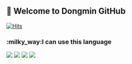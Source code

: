 <h2> 👋 Welcome to Dongmin GitHub </h2>

[![Hits](https://hits.seeyoufarm.com/api/count/incr/badge.svg?url=https%3A%2F%2Fgithub.com%2FDongMin-0604&count_bg=%2379C83D&title_bg=%23555555&icon=github.svg&icon_color=%23A6AE9F&title=Customer&edge_flat=true)](https://hits.seeyoufarm.com)

<h3>:milky_way:I can use this language</h3>

<img  src="https://img.shields.io/badge/JAVA-FF607F?style=flat-square&logo=Java&logoColor=ffffff"/></a>
<img  src="https://img.shields.io/badge/XML-3DDC84?style=flat-square&logo=Android&logoColor=ffffff"/></a>
<img  src="https://img.shields.io/badge/HTMl-E34F26?style=flat-square&logo=HTML5&logoColor=ffffff"/></a>
<img  src="https://img.shields.io/badge/CSS-1272b6?style=flat-square&logo=CSS3&logoColor=ffffff"/></a>

